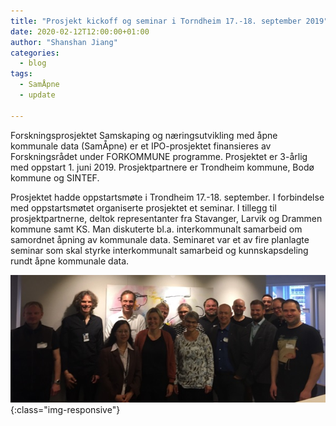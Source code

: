 ```yaml
---
title: "Prosjekt kickoff og seminar i Torndheim 17.-18. september 2019"
date: 2020-02-12T12:00:00+01:00
author: "Shanshan Jiang"
categories:
  - blog
tags:
  - SamÅpne
  - update

---
```


Forskningsprosjektet Samskaping og næringsutvikling med åpne kommunale data (SamÅpne) er et IPO-prosjektet finansieres av Forskningsrådet under FORKOMMUNE programme. Prosjektet er 3-årlig med oppstart 1. juni 2019. Prosjektpartnere er Trondheim kommune, Bodø kommune og SINTEF.

Prosjektet hadde oppstartsmøte i Trondheim 17.-18. september. I forbindelse med oppstartsmøtet organiserte prosjektet et seminar. I tillegg til prosjektpartnerne, deltok representanter fra Stavanger, Larvik og Drammen kommune samt KS. Man diskuterte bl.a. interkommunalt samarbeid om samordnet åpning av kommunale data. Seminaret var et av fire planlagte seminar som skal styrke interkommunalt samarbeid og kunnskapsdeling rundt åpne kommunale data.

![Bilde fra Seminaret](/assets/images/seminar2019.jpg){:class="img-responsive"}
